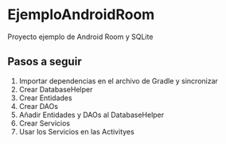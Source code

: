 # EjemploAndroidRoom

Proyecto ejemplo de Android Room y SQLite

## Pasos a seguir

1. Importar dependencias en el archivo de Gradle y sincronizar
2. Crear DatabaseHelper
3. Crear Entidades
4. Crear DAOs
5. Añadir Entidades y DAOs al DatabaseHelper
6. Crear Servicios
7. Usar los Servicios en las Activityes
